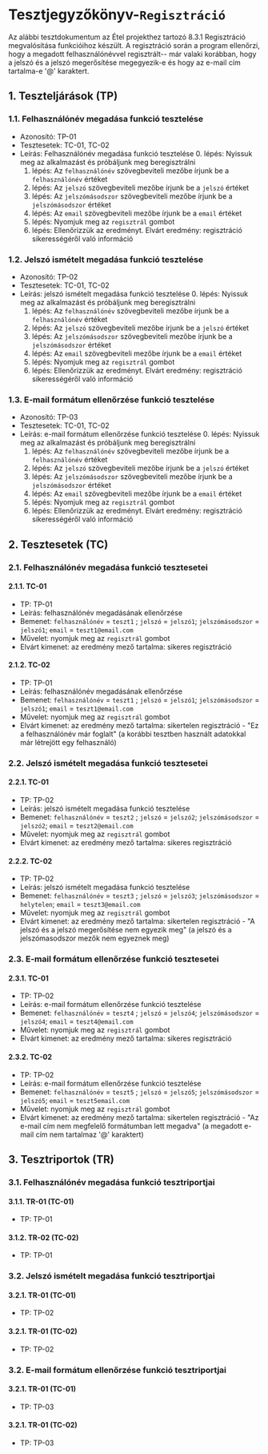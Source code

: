 # Tesztjegyzőkönyv-`Regisztráció`

Az alábbi tesztdokumentum az Étel projekthez tartozó 8.3.1 Regisztráció megvalósítása funkcióihoz készült. A regisztráció során a program ellenőrzi, hogy a megadott felhasználónévvel regisztrált-- már valaki korábban, hogy a jelszó és a jelszó megerősítése megegyezik-e és hogy az e-mail cím tartalma-e '@' karaktert.

## 1. Teszteljárások (TP)

### 1.1. Felhasználónév megadása funkció tesztelése 
- Azonosító: TP-01
- Tesztesetek: TC-01, TC-02
- Leírás: Felhasználónév megadása funkció tesztelése
    0. lépés: Nyissuk meg az alkalmazást és próbáljunk meg beregisztrálni
    1. lépés: Az `felhasználónév` szövegbeviteli mezőbe írjunk be a `felhasználónév` értéket
    2. lépés: Az `jelszó` szövegbeviteli mezőbe írjunk be a `jelszó` értéket
    3. lépés: Az `jelszómásodszor` szövegbeviteli mezőbe írjunk be a `jelszómásodszor` értéket
    3. lépés: Az `email` szövegbeviteli mezőbe írjunk be a `email` értéket
    3. lépés: Nyomjuk meg az `regisztrál` gombot 
    4. lépés: Ellenőrizzük az eredményt. Elvárt eredmény: regisztráció sikerességéről való információ

### 1.2. Jelszó ismételt megadása funkció tesztelése
- Azonosító: TP-02
- Tesztesetek: TC-01, TC-02
- Leírás: jelszó ismételt megadása funkció tesztelése
    0. lépés: Nyissuk meg az alkalmazást és próbáljunk meg beregisztrálni
    1. lépés: Az `felhasználónév` szövegbeviteli mezőbe írjunk be a `felhasználónév` értéket
    2. lépés: Az `jelszó` szövegbeviteli mezőbe írjunk be a `jelszó` értéket
    3. lépés: Az `jelszómásodszor` szövegbeviteli mezőbe írjunk be a `jelszómásodszor` értéket
    3. lépés: Az `email` szövegbeviteli mezőbe írjunk be a `email` értéket
    3. lépés: Nyomjuk meg az `regisztrál` gombot 
    4. lépés: Ellenőrizzük az eredményt. Elvárt eredmény: regisztráció sikerességéről való információ

### 1.3. E-mail formátum ellenőrzése funkció tesztelése
- Azonosító: TP-03
- Tesztesetek: TC-01, TC-02
- Leírás: e-mail formátum ellenőrzése funkció tesztelése
    0. lépés: Nyissuk meg az alkalmazást és próbáljunk meg beregisztrálni
    1. lépés: Az `felhasználónév` szövegbeviteli mezőbe írjunk be a `felhasználónév` értéket
    2. lépés: Az `jelszó` szövegbeviteli mezőbe írjunk be a `jelszó` értéket
    3. lépés: Az `jelszómásodszor` szövegbeviteli mezőbe írjunk be a `jelszómásodszor` értéket
    3. lépés: Az `email` szövegbeviteli mezőbe írjunk be a `email` értéket
    3. lépés: Nyomjuk meg az `regisztrál` gombot 
    4. lépés: Ellenőrizzük az eredményt. Elvárt eredmény: regisztráció sikerességéről való információ

## 2. Tesztesetek (TC)

### 2.1. Felhasználónév megadása funkció tesztesetei

#### 2.1.1. TC-01
- TP: TP-01
- Leírás: felhasználónév megadásának ellenőrzése 
- Bemenet: `felhasználónév` = `teszt1` ; `jelszó` = `jelszó1`; `jelszómásodszor` = `jelszó1`; `email` = `teszt1@email.com`
- Művelet: nyomjuk meg az `regisztrál` gombot 
- Elvárt kimenet: az eredmény mező tartalma: sikeres regisztráció

#### 2.1.2. TC-02
- TP: TP-01
- Leírás: felhasználónév megadásának ellenőrzése 
- Bemenet: `felhasználónév` = `teszt1` ; `jelszó` = `jelszó1`; `jelszómásodszor` = `jelszó1`; `email` = `teszt1@email.com`
- Művelet: nyomjuk meg az `regisztrál` gombot 
- Elvárt kimenet: az eredmény mező tartalma: sikertelen regisztráció - "Ez a felhasználónév már foglalt" (a korábbi tesztben használt adatokkal már létrejött egy felhasználó)

### 2.2. Jelszó ismételt megadása funkció tesztesetei

#### 2.2.1. TC-01
- TP: TP-02
- Leírás: jelszó ismételt megadása funkció tesztelése
- Bemenet: `felhasználónév` = `teszt2` ; `jelszó` = `jelszó2`; `jelszómásodszor` = `jelszó2`; `email` = `teszt2@email.com`
- Művelet: nyomjuk meg az `regisztrál` gombot 
- Elvárt kimenet: az eredmény mező tartalma: sikeres regisztráció

#### 2.2.2. TC-02
- TP: TP-02
- Leírás: jelszó ismételt megadása funkció tesztelése
- Bemenet: `felhasználónév` = `teszt3` ; `jelszó` = `jelszó3`; `jelszómásodszor` = `helytelen`; `email` = `teszt3@email.com`
- Művelet: nyomjuk meg az `regisztrál` gombot 
- Elvárt kimenet: az eredmény mező tartalma: sikertelen regisztráció - "A jelszó és a jelszó megerősítése nem egyezik meg" (a jelszó és a jelszómasodszor mezők nem egyeznek meg)

### 2.3. E-mail formátum ellenőrzése funkció tesztesetei

#### 2.3.1. TC-01
- TP: TP-02
- Leírás: e-mail formátum ellenőrzése funkció tesztelése
- Bemenet: `felhasználónév` = `teszt4` ; `jelszó` = `jelszó4`; `jelszómásodszor` = `jelszó4`; `email` = `teszt4@email.com`
- Művelet: nyomjuk meg az `regisztrál` gombot 
- Elvárt kimenet: az eredmény mező tartalma: sikeres regisztráció

#### 2.3.2. TC-02
- TP: TP-02
- Leírás: e-mail formátum ellenőrzése funkció tesztelése
- Bemenet: `felhasználónév` = `teszt5` ; `jelszó` = `jelszó5`; `jelszómásodszor` = `jelszó5`; `email` = `teszt5email.com`
- Művelet: nyomjuk meg az `regisztrál` gombot 
- Elvárt kimenet: az eredmény mező tartalma: sikertelen regisztráció - "Az e-mail cím nem megfelelő formátumban lett megadva" (a megadott e-mail cím nem tartalmaz '@' karaktert)

## 3. Tesztriportok (TR)

### 3.1. Felhasználónév megadása funkció tesztriportjai

#### 3.1.1. TR-01 (TC-01)
- TP: TP-01
    

#### 3.1.2. TR-02 (TC-02)
- TP: TP-01
    

### 3.2. Jelszó ismételt megadása funkció tesztriportjai

#### 3.2.1. TR-01 (TC-01)
- TP: TP-02
   

#### 3.2.1. TR-01 (TC-02)
- TP: TP-02

### 3.2. E-mail formátum ellenőrzése funkció tesztriportjai

#### 3.2.1. TR-01 (TC-01)
- TP: TP-03
   

#### 3.2.1. TR-01 (TC-02)
- TP: TP-03
    
